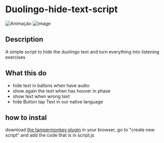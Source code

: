 # Duolingo-hide-text-script

![Animação](https://user-images.githubusercontent.com/63638196/211235844-bcf11b23-7e46-45b5-ba0a-5a45fe9edc74.gif)
![image](https://github.com/MarlonPassos-git/Duolingo-hide-text-script-/assets/63638196/33b99f0e-e5b4-4247-92c5-324705932abe)

## Description 

A simple script to hide the duolingo text and turn everything into listening exercises

## What this do 
- hide text in ballons when have audio
- show again the text when has houver in phase 
- show text when wrong text 
- hide Button tap Text in our native language  

## how to instal
download [the tampermonkey plugin](https://www.tampermonkey.net/) in your browser, go to "create new script" and add the code that is in script.js



